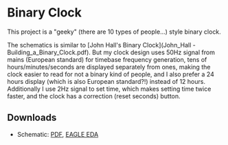 # Binary Clock

This project is a "geeky" (there are 10 types of people...) style binary clock.

The schematics is similar to [John Hall's Binary Clock](John_Hall - Building_a_Binary_Clock.pdf).
But my clock design uses 50Hz signal from mains (European standard) for timebase frequency generation, tens of hours/minutes/seconds are displayed separately from ones, making the clock easier to read for not a binary kind of people, and I also prefer a 24 hours display (which is also European standard?!) instead of 12 hours. Additionally I use 2Hz signal to set time, which makes setting time twice faster, and the clock has a correction (reset seconds) button.

## Downloads

* Schematic: [PDF](binary_clock-rev2.pdf), [EAGLE EDA](binary_clock-rev2.sch)
